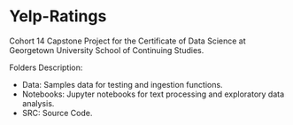 # Yelp-Ratings
Cohort 14 Capstone Project for the Certificate of Data Science at Georgetown University School of Continuing Studies.

Folders Description:
- Data: Samples data for testing and ingestion functions.  
- Notebooks: Jupyter notebooks for text processing and exploratory data analysis. 
- SRC: Source Code.  
